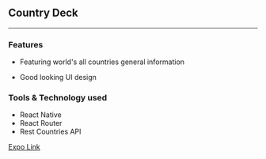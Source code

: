 ## Country Deck

---

### Features
* Featuring world's all countries general information

* Good looking UI design 

### Tools & Technology used

* React Native 
* React Router 
* Rest Countries API

[Expo Link]('exp://exp.host/@genius15/country-deck')

